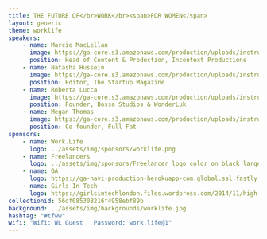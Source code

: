 ```yaml
---
title: THE FUTURE OF</br>WORK</br><span>FOR WOMEN</span>
layout: generic
theme: worklife
speakers:
    - name: Marcie MacLellan
      image: https://ga-core.s3.amazonaws.com/production/uploads/instructor/image/8368/thumb_681103b1-b5a5-4a19-95cb-4d2242b955e3.jpg
      position: Head of Content & Production, Incontext Productions
    - name: Natasha Hussein
      image: https://ga-core.s3.amazonaws.com/production/uploads/instructor/image/8367/thumb_natasha.jpg
      position: Editor, The Startup Magazine
    - name: Roberta Lucca
      image: https://ga-core.s3.amazonaws.com/production/uploads/instructor/image/8319/thumb_dd16948d-ec0e-4e4d-8a32-65cb3f772d39.jpg
      position: Founder, Bossa Studios & WonderLuk
    - name: Megan Thomas
      image: https://ga-core.s3.amazonaws.com/production/uploads/instructor/image/8369/thumb_unnamed.jpg
      position: Co-founder, Full Fat
sponsors:
    - name: Work.Life
      logo: ../assets/img/sponsors/worklife.png
    - name: Freelancers
      logo: ../assets/img/sponsors/Freelancer_logo_color_on_black_large.png
    - name: GA
      logo: https://ga-navi-production-herokuapp-com.global.ssl.fastly.net/assets/ga-lockup-71fbaaab518d174889a54e55cef043ba56a2a04e617235b74b1a9241f2791665.png
    - name: Girls In Tech
      logo: https://girlsintechlondon.files.wordpress.com/2014/11/high-res-square-git-copy.jpg?w=192
collectionid: 56df085308216f4958ebf89b
background: ../assets/img/backgrounds/worklife.jpg
hashtag: "#tfww"
wifi: "Wifi: WL Guest   Password: work.life@1"
---
```


